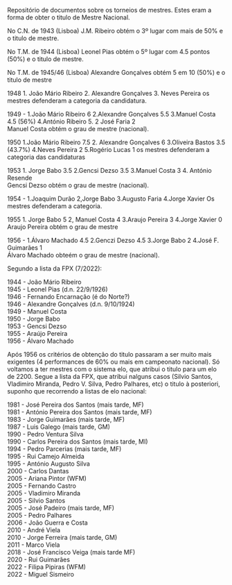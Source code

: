 Repositório de documentos sobre os torneios de mestres.
Estes eram a forma de obter o titulo de Mestre Nacional.

No C.N. de 1943 (Lisboa) J.M. Ribeiro obtém o 3º lugar com mais de 50% e o titulo de mestre.

No T.M. de 1944 (Lisboa) Leonel Pias obtém o 5º lugar com 4.5 pontos (50%) e o titulo de mestre. 

No T.M. de 1945/46 (Lisboa) Alexandre Gonçalves obtém 5 em 10 (50%) e o titulo de mestre

1948 1. João Mário Ribeiro 2. Alexandre Gonçalves 3. Neves Pereira
os mestres defenderam a categoria da candidatura.

1949 - 1.João Mário Ribeiro 6 2.Alexandre Gonçalves 5.5 3.Manuel Costa 4.5 (56%) 4.António Ribeiro 5. 2 José Faria 2\
Manuel Costa obtém o grau de mestre (nacional).

1950 1.João Mário Ribeiro 7.5 2. Alexandre Gonçalves 6 3.Oliveira Bastos 3.5 (43.7%) 4.Neves Pereira 2 5.Rogério Lucas 1
os mestres defenderam a categoria das candidaturas

1953 1. Jorge Babo 3.5 2.Gencsi Dezso 3.5 3.Manuel Costa 3 4. António Resende\
Gencsi Dezso obtém o grau de mestre (nacional).

1954 - 1.Joaquim Durão 2,Jorge Babo 3.Augusto Faria 4.Jorge Xavier
Os mestres defenderam a categoria.

1955 1. Jorge Babo 5 2, Manuel Costa 4 3.Araujo Pereira 3 4.Jorge Xavier 0\
Araujo Pereira obtém o grau de mestre

1956 -  1.Álvaro Machado 4.5 2.Genczi Dezso 4.5 3.Jorge Babo 2 4.José F. Guimarães 1\
Álvaro Machado obteém o grau de mestre (nacional).

Segundo a lista da FPX (7/2022):

1944 - João Mário Ribeiro\
1945 - Leonel Pias (d.n. 22/9/1926)\
1946 - Fernando Encarnação (é do Norte?)\
1946 - Alexandre Gonçalves (d.n. 9/10/1924)\
1949 - Manuel Costa\
1950 - Jorge Babo\
1953 - Gencsi Dezso\
1955 - Araújo Pereira\
1956 - Álvaro Machado

Após 1956 os critérios de obtenção do titulo passaram a ser muito mais exigentes (4 performances de 60% ou mais em campeonato nacional). Só voltamos a ter mestres com o sistema elo, que atribui o titulo para um elo de 2200. Segue a lista da FPX, que atribui nalguns casos (Silvio Santos, Vladimiro Miranda, Pedro V. Silva, Pedro Palhares, etc) o titulo à posteriori, suponho que recorrendo a listas de elo nacional:

1981 - José Pereira dos Santos (mais tarde, MF)\
1981 - António Pereira dos Santos (mais tarde, MF)\
1983 - Jorge Guimarães (mais tarde, MF)\
1987 - Luis Galego (mais tarde, GM)\
1990 - Pedro Ventura Silva\
1990 - Carlos Pereira dos Santos (mais tarde, MI)\
1994 - Pedro Parcerias (mais tarde, MF)\
1995 - Rui Camejo Almeida\
1995 - António Augusto Silva\
2000 - Carlos Dantas\
2005 - Ariana Pintor (WFM)\
2005 - Fernando Castro\
2005 - Vladimiro Miranda\
2005 - Silvio Santos\
2005 - José Padeiro (mais tarde, MF)\
2005 - Pedro Palhares\
2006 - João Guerra e Costa\
2010 - André Viela\
2010 - Jorge Ferreira (mais tarde, GM)\
2011 - Marco Viela\
2018 - José Francisco Veiga (mais tarde MF)\
2020 - Rui Guimarães\
2022 - Filipa Pipiras (WFM)\
2022 - Miguel Sismeiro


